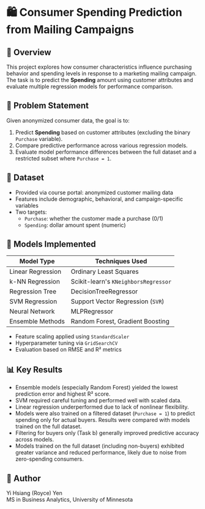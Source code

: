 
# 🛍️ Consumer Spending Prediction from Mailing Campaigns

## 📌 Overview

This project explores how consumer characteristics influence purchasing behavior and spending levels in response to a marketing mailing campaign. The task is to predict the **Spending** amount using customer attributes and evaluate multiple regression models for performance comparison.

## 🎯 Problem Statement

Given anonymized consumer data, the goal is to:
1. Predict **Spending** based on customer attributes (excluding the binary `Purchase` variable).
2. Compare predictive performance across various regression models.
3. Evaluate model performance differences between the full dataset and a restricted subset where `Purchase = 1`.

## 📁 Dataset

- Provided via course portal: anonymized customer mailing data
- Features include demographic, behavioral, and campaign-specific variables
- Two targets:
  - `Purchase`: whether the customer made a purchase (0/1)
  - `Spending`: dollar amount spent (numeric)

## 🧠 Models Implemented

| Model Type         | Techniques Used                     |
|--------------------|-------------------------------------|
| Linear Regression  | Ordinary Least Squares              |
| k-NN Regression    | Scikit-learn's `KNeighborsRegressor`|
| Regression Tree    | DecisionTreeRegressor               |
| SVM Regression     | Support Vector Regression (`SVR`)   |
| Neural Network     | MLPRegressor                        |
| Ensemble Methods   | Random Forest, Gradient Boosting    |

- Feature scaling applied using `StandardScaler`
- Hyperparameter tuning via `GridSearchCV`
- Evaluation based on RMSE and R² metrics

## 📊 Key Results

- Ensemble models (especially Random Forest) yielded the lowest prediction error and highest R² score.
- SVM required careful tuning and performed well with scaled data.
- Linear regression underperformed due to lack of nonlinear flexibility.
- Models were also trained on a filtered dataset (`Purchase = 1`) to predict spending only for actual buyers. Results were compared with models trained on the full dataset.
- Filtering for buyers only (Task b) generally improved predictive accuracy across models.
- Models trained on the full dataset (including non-buyers) exhibited greater variance and reduced performance, likely due to noise from zero-spending consumers.

## 👤 Author

Yi Hsiang (Royce) Yen  
MS in Business Analytics, University of Minnesota
